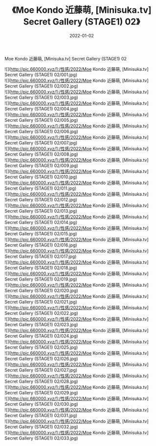 ﻿---
layout: post
title:  《Moe Kondo 近藤萌, [Minisuka.tv] Secret Gallery (STAGE1) 02》
date:   2022-01-02
img: http://pic.660000.xyz/1:/性感/2022/Moe Kondo 近藤萌, [Minisuka.tv] Secret Gallery (STAGE1) 02/000.jpg
categories: [美女, 清纯, 唯美]
---

Moe Kondo 近藤萌, [Minisuka.tv] Secret Gallery (STAGE1) 02

  ![](http://pic.660000.xyz/1:/性感/2022/Moe Kondo 近藤萌, [Minisuka.tv] Secret Gallery (STAGE1) 02/001.jpg) <br> ![](http://pic.660000.xyz/1:/性感/2022/Moe Kondo 近藤萌, [Minisuka.tv] Secret Gallery (STAGE1) 02/002.jpg) <br> ![](http://pic.660000.xyz/1:/性感/2022/Moe Kondo 近藤萌, [Minisuka.tv] Secret Gallery (STAGE1) 02/003.jpg) <br> ![](http://pic.660000.xyz/1:/性感/2022/Moe Kondo 近藤萌, [Minisuka.tv] Secret Gallery (STAGE1) 02/004.jpg) <br> ![](http://pic.660000.xyz/1:/性感/2022/Moe Kondo 近藤萌, [Minisuka.tv] Secret Gallery (STAGE1) 02/005.jpg) <br> ![](http://pic.660000.xyz/1:/性感/2022/Moe Kondo 近藤萌, [Minisuka.tv] Secret Gallery (STAGE1) 02/006.jpg) <br> ![](http://pic.660000.xyz/1:/性感/2022/Moe Kondo 近藤萌, [Minisuka.tv] Secret Gallery (STAGE1) 02/007.jpg) <br> ![](http://pic.660000.xyz/1:/性感/2022/Moe Kondo 近藤萌, [Minisuka.tv] Secret Gallery (STAGE1) 02/008.jpg) <br> ![](http://pic.660000.xyz/1:/性感/2022/Moe Kondo 近藤萌, [Minisuka.tv] Secret Gallery (STAGE1) 02/009.jpg) <br> ![](http://pic.660000.xyz/1:/性感/2022/Moe Kondo 近藤萌, [Minisuka.tv] Secret Gallery (STAGE1) 02/010.jpg) <br> ![](http://pic.660000.xyz/1:/性感/2022/Moe Kondo 近藤萌, [Minisuka.tv] Secret Gallery (STAGE1) 02/011.jpg) <br> ![](http://pic.660000.xyz/1:/性感/2022/Moe Kondo 近藤萌, [Minisuka.tv] Secret Gallery (STAGE1) 02/012.jpg) <br> ![](http://pic.660000.xyz/1:/性感/2022/Moe Kondo 近藤萌, [Minisuka.tv] Secret Gallery (STAGE1) 02/013.jpg) <br> ![](http://pic.660000.xyz/1:/性感/2022/Moe Kondo 近藤萌, [Minisuka.tv] Secret Gallery (STAGE1) 02/014.jpg) <br> ![](http://pic.660000.xyz/1:/性感/2022/Moe Kondo 近藤萌, [Minisuka.tv] Secret Gallery (STAGE1) 02/015.jpg) <br> ![](http://pic.660000.xyz/1:/性感/2022/Moe Kondo 近藤萌, [Minisuka.tv] Secret Gallery (STAGE1) 02/016.jpg) <br> ![](http://pic.660000.xyz/1:/性感/2022/Moe Kondo 近藤萌, [Minisuka.tv] Secret Gallery (STAGE1) 02/017.jpg) <br> ![](http://pic.660000.xyz/1:/性感/2022/Moe Kondo 近藤萌, [Minisuka.tv] Secret Gallery (STAGE1) 02/018.jpg) <br> ![](http://pic.660000.xyz/1:/性感/2022/Moe Kondo 近藤萌, [Minisuka.tv] Secret Gallery (STAGE1) 02/019.jpg) <br> ![](http://pic.660000.xyz/1:/性感/2022/Moe Kondo 近藤萌, [Minisuka.tv] Secret Gallery (STAGE1) 02/020.jpg) <br> ![](http://pic.660000.xyz/1:/性感/2022/Moe Kondo 近藤萌, [Minisuka.tv] Secret Gallery (STAGE1) 02/021.jpg) <br> ![](http://pic.660000.xyz/1:/性感/2022/Moe Kondo 近藤萌, [Minisuka.tv] Secret Gallery (STAGE1) 02/022.jpg) <br> ![](http://pic.660000.xyz/1:/性感/2022/Moe Kondo 近藤萌, [Minisuka.tv] Secret Gallery (STAGE1) 02/023.jpg) <br> ![](http://pic.660000.xyz/1:/性感/2022/Moe Kondo 近藤萌, [Minisuka.tv] Secret Gallery (STAGE1) 02/024.jpg) <br> ![](http://pic.660000.xyz/1:/性感/2022/Moe Kondo 近藤萌, [Minisuka.tv] Secret Gallery (STAGE1) 02/025.jpg) <br> ![](http://pic.660000.xyz/1:/性感/2022/Moe Kondo 近藤萌, [Minisuka.tv] Secret Gallery (STAGE1) 02/026.jpg) <br> ![](http://pic.660000.xyz/1:/性感/2022/Moe Kondo 近藤萌, [Minisuka.tv] Secret Gallery (STAGE1) 02/027.jpg) <br> ![](http://pic.660000.xyz/1:/性感/2022/Moe Kondo 近藤萌, [Minisuka.tv] Secret Gallery (STAGE1) 02/028.jpg) <br> ![](http://pic.660000.xyz/1:/性感/2022/Moe Kondo 近藤萌, [Minisuka.tv] Secret Gallery (STAGE1) 02/029.jpg) <br> ![](http://pic.660000.xyz/1:/性感/2022/Moe Kondo 近藤萌, [Minisuka.tv] Secret Gallery (STAGE1) 02/030.jpg) <br> ![](http://pic.660000.xyz/1:/性感/2022/Moe Kondo 近藤萌, [Minisuka.tv] Secret Gallery (STAGE1) 02/031.jpg) <br> ![](http://pic.660000.xyz/1:/性感/2022/Moe Kondo 近藤萌, [Minisuka.tv] Secret Gallery (STAGE1) 02/032.jpg) <br> ![](http://pic.660000.xyz/1:/性感/2022/Moe Kondo 近藤萌, [Minisuka.tv] Secret Gallery (STAGE1) 02/033.jpg) <br>